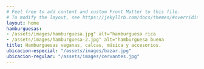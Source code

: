 ```yaml
---
# Feel free to add content and custom Front Matter to this file.
# To modify the layout, see https://jekyllrb.com/docs/themes/#overriding-theme-defaults
layout: home
hamburguesas: 
- /assets/images/hamburguesa.jpg" alt="hamburguesa rica
- /assets/images/hamburguesa-2.jpg" alt="hamburguesa buena
title: Hamburguesas veganas, calcas, música y accesorios.
ubicacion-especial: "/assets/images/bazar.jpg"
ubicacion-regular: "/assets/images/cervantes.jpg"
---
```

